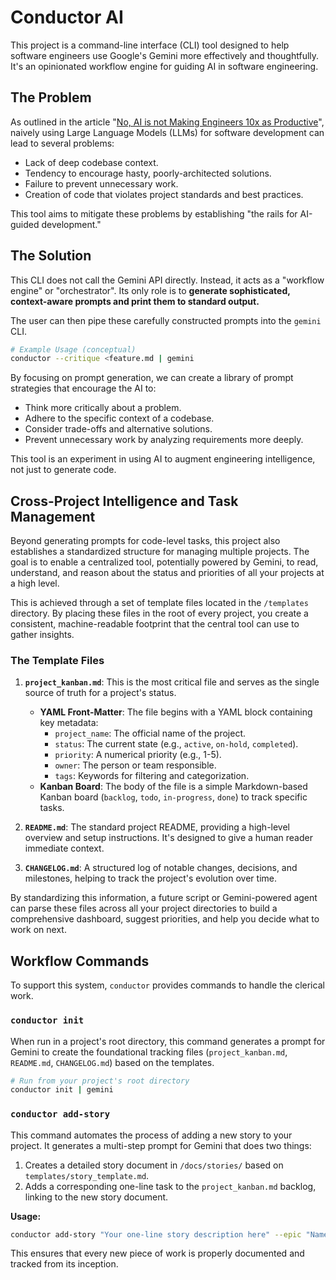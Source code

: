 # Conductor AI

This project is a command-line interface (CLI) tool designed to help software engineers use Google's Gemini more effectively and thoughtfully. It's an opinionated workflow engine for guiding AI in software engineering.

## The Problem

As outlined in the article "[No, AI is not Making Engineers 10x as Productive](https://colton.io/p/no-ai-is-not-making-engineers-10x-as-productive)", naively using Large Language Models (LLMs) for software development can lead to several problems:
-   Lack of deep codebase context.
-   Tendency to encourage hasty, poorly-architected solutions.
-   Failure to prevent unnecessary work.
-   Creation of code that violates project standards and best practices.

This tool aims to mitigate these problems by establishing "the rails for AI-guided development."

## The Solution

This CLI does not call the Gemini API directly. Instead, it acts as a "workflow engine" or "orchestrator". Its only role is to **generate sophisticated, context-aware prompts and print them to standard output.**

The user can then pipe these carefully constructed prompts into the `gemini` CLI.

```bash
# Example Usage (conceptual)
conductor --critique <feature.md | gemini
```

By focusing on prompt generation, we can create a library of prompt strategies that encourage the AI to:
-   Think more critically about a problem.
-   Adhere to the specific context of a codebase.
-   Consider trade-offs and alternative solutions.
-   Prevent unnecessary work by analyzing requirements more deeply.

This tool is an experiment in using AI to augment engineering intelligence, not just to generate code.

## Cross-Project Intelligence and Task Management

Beyond generating prompts for code-level tasks, this project also establishes a standardized structure for managing multiple projects. The goal is to enable a centralized tool, potentially powered by Gemini, to read, understand, and reason about the status and priorities of all your projects at a high level.

This is achieved through a set of template files located in the `/templates` directory. By placing these files in the root of every project, you create a consistent, machine-readable footprint that the central tool can use to gather insights.

### The Template Files

1.  **`project_kanban.md`**: This is the most critical file and serves as the single source of truth for a project's status.
    *   **YAML Front-Matter**: The file begins with a YAML block containing key metadata:
        *   `project_name`: The official name of the project.
        *   `status`: The current state (e.g., `active`, `on-hold`, `completed`).
        *   `priority`: A numerical priority (e.g., 1-5).
        *   `owner`: The person or team responsible.
        *   `tags`: Keywords for filtering and categorization.
    *   **Kanban Board**: The body of the file is a simple Markdown-based Kanban board (`backlog`, `todo`, `in-progress`, `done`) to track specific tasks.

2.  **`README.md`**: The standard project README, providing a high-level overview and setup instructions. It's designed to give a human reader immediate context.

3.  **`CHANGELOG.md`**: A structured log of notable changes, decisions, and milestones, helping to track the project's evolution over time.

By standardizing this information, a future script or Gemini-powered agent can parse these files across all your project directories to build a comprehensive dashboard, suggest priorities, and help you decide what to work on next.

## Workflow Commands

To support this system, `conductor` provides commands to handle the clerical work.

### `conductor init`

When run in a project's root directory, this command generates a prompt for Gemini to create the foundational tracking files (`project_kanban.md`, `README.md`, `CHANGELOG.md`) based on the templates.

```bash
# Run from your project's root directory
conductor init | gemini
```

### `conductor add-story`

This command automates the process of adding a new story to your project. It generates a multi-step prompt for Gemini that does two things:
1.  Creates a detailed story document in `/docs/stories/` based on `templates/story_template.md`.
2.  Adds a corresponding one-line task to the `project_kanban.md` backlog, linking to the new story document.

**Usage:**
```bash
conductor add-story "Your one-line story description here" --epic "Name of the Epic" | gemini
```

This ensures that every new piece of work is properly documented and tracked from its inception.